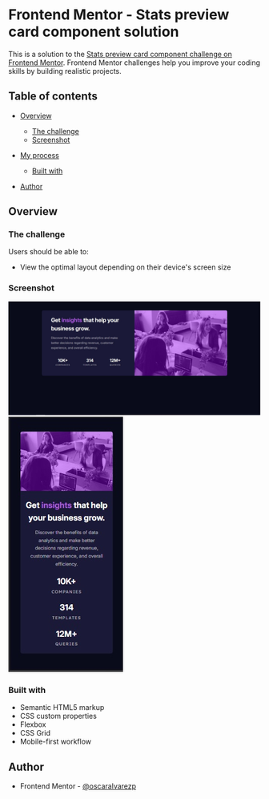 # Frontend Mentor - Stats preview card component solution

This is a solution to the [Stats preview card component challenge on Frontend Mentor](https://www.frontendmentor.io/challenges/stats-preview-card-component-8JqbgoU62). Frontend Mentor challenges help you improve your coding skills by building realistic projects. 

## Table of contents

- [Overview](#overview)
  - [The challenge](#the-challenge)
  - [Screenshot](#screenshot)

- [My process](#my-process)
  - [Built with](#built-with)
- [Author](#author)

## Overview

### The challenge

Users should be able to:

- View the optimal layout depending on their device's screen size

### Screenshot

![](./design/desktop-solution.jpg)
![](./design/mobile-solution.jpg)

### Built with

- Semantic HTML5 markup
- CSS custom properties
- Flexbox
- CSS Grid
- Mobile-first workflow


## Author

- Frontend Mentor - [@oscaralvarezp](https://www.frontendmentor.io/profile/oscaralvarezp)



